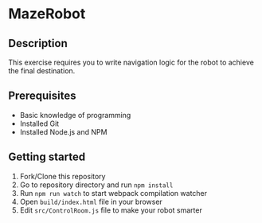# MazeRobot

## Description

This exercise requires you to write navigation logic for the robot to achieve the final destination.

## Prerequisites

- Basic knowledge of programming
- Installed Git
- Installed Node.js and NPM

## Getting started

1. Fork/Clone this repository
2. Go to repository directory and run `npm install`
3. Run `npm run watch` to start webpack compilation watcher
4. Open `build/index.html` file in your browser
5. Edit `src/ControlRoom.js` file to make your robot smarter
